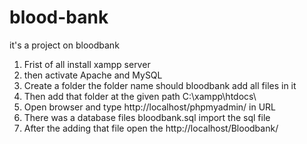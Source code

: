 # blood-bank
it's a project on bloodbank 
1. Frist of all install xampp server
2. then activate Apache and MySQL
3. Create a folder the folder name should bloodbank add all files in it 
4. Then add that folder at the given path  C:\xampp\htdocs\
5. Open browser and type  http://localhost/phpmyadmin/ in URL
6. There was a database files bloodbank.sql  import the sql file
7. After the adding that file open the http://localhost/Bloodbank/
